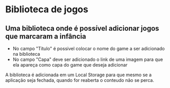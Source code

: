 # Biblioteca de jogos

## Uma biblioteca onde é possível adicionar jogos que marcaram a infância

* No campo "Título" é possivel colocar o nome do game a ser adicionado na biblioteca
* No campo "Capa" deve ser adicionado o link de uma imagem para que ela apareça como capa do game que deseja adicionar

A biblioteca é adicionada em um Local Storage para que mesmo se a aplicação seja fechada, quando for reaberta o conteudo não se perca.


